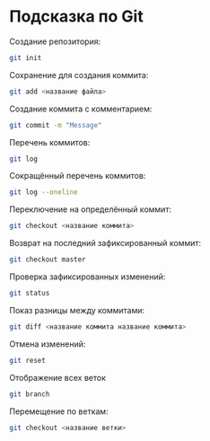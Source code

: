 # Подсказка по Git

Создание репозитория:
```sh
git init
```

Сохранение для создания коммита:
```sh
git add <название файла>
```

Создание коммита с комментарием:
```sh
git commit -m "Message"
```

Перечень коммитов:
```sh
git log
```

Сокращённый перечень коммитов:
```sh
git log --oneline
```

Переключение на определённый коммит:
```sh
git checkout <название коммита>
```

Возврат на последний зафиксированный коммит:
```sh
git checkout master
```

Проверка зафиксированных изменений:
```sh
git status
```

Показ разницы между коммитами:
```sh
git diff <название коммита название коммита>
```

Отмена изменений:
```sh
git reset
```

Отображение всех веток
```sh
git branch
```

Перемещение по веткам:
```sh
git checkout <название ветки>